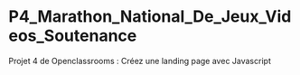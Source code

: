 # P4_Marathon_National_De_Jeux_Videos_Soutenance
Projet 4 de Openclassrooms : 
Créez une landing page avec Javascript
